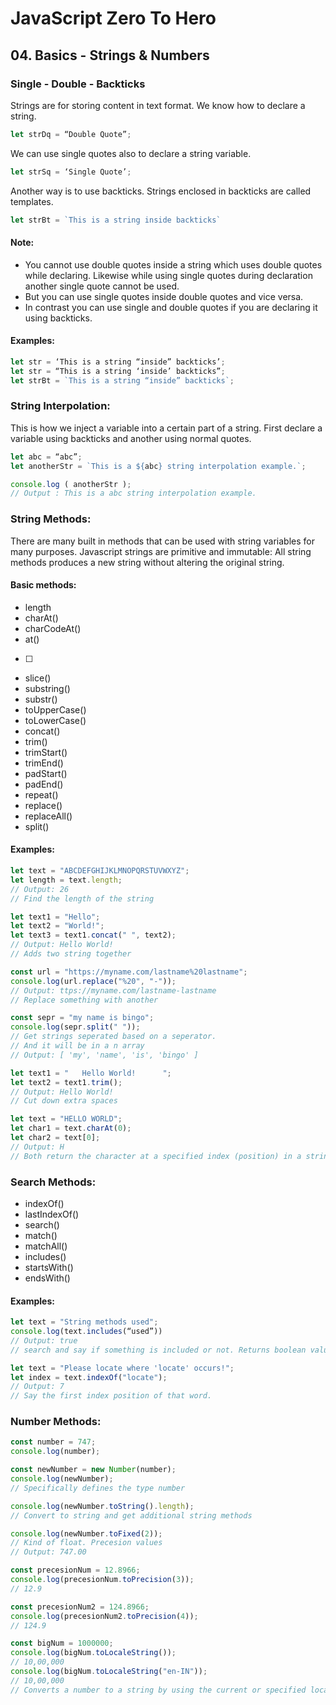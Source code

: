 # JavaScript Zero To Hero

## 04. Basics - Strings & Numbers

### Single - Double - Backticks

Strings are for storing content in text format. We know how to declare a string.

```Javascript
let strDq = “Double Quote”;
```

We can use single quotes also to declare a string variable.

```Javascript
let strSq = ‘Single Quote’;
```

Another way is to use backticks. Strings enclosed in backticks are called templates.

```Javascript
let strBt = `This is a string inside backticks`
```

#### Note:

- You cannot use double quotes inside a string which uses double quotes while declaring. Likewise while using single quotes during declaration another single quote cannot be used.
- But you can use single quotes inside double quotes and vice versa.
- In contrast you can use single and double quotes if you are declaring it using backticks.

#### Examples:

```Javascript
let str = ‘This is a string “inside” backticks’;
let str = “This is a string ‘inside’ backticks”;
let strBt = `This is a string “inside” backticks`;
```

### String Interpolation:

This is how we inject a variable into a certain part of a string.
First declare a variable using backticks and another using normal quotes.

```Javascript
let abc = “abc”;
let anotherStr = `This is a ${abc} string interpolation example.`;

console.log ( anotherStr );
// Output : This is a abc string interpolation example.
```

### String Methods:

There are many built in methods that can be used with string variables for many purposes.
Javascript strings are primitive and immutable: All string methods produces a new string without altering the original string.

#### Basic methods:

- length
- charAt()
- charCodeAt()
- at()
- [ ]
- slice()
- substring()
- substr()
- toUpperCase()
- toLowerCase()
- concat()
- trim()
- trimStart()
- trimEnd()
- padStart()
- padEnd()
- repeat()
- replace()
- replaceAll()
- split()

#### Examples:

```javascript
let text = "ABCDEFGHIJKLMNOPQRSTUVWXYZ";
let length = text.length;
// Output: 26
// Find the length of the string

let text1 = "Hello";
let text2 = "World!";
let text3 = text1.concat(" ", text2);
// Output: Hello World!
// Adds two string together

const url = "https://myname.com/lastname%20lastname";
console.log(url.replace("%20", "-"));
// Output: ttps://myname.com/lastname-lastname
// Replace something with another

const sepr = "my name is bingo";
console.log(sepr.split(" "));
// Get strings seperated based on a seperator.
// And it will be in a n array
// Output: [ 'my', 'name', 'is', 'bingo' ]

let text1 = "  	Hello World!      ";
let text2 = text1.trim();
// Output: Hello World!
// Cut down extra spaces

let text = "HELLO WORLD";
let char1 = text.charAt(0);
let char2 = text[0];
// Output: H
// Both return the character at a specified index (position) in a string.
```

### Search Methods:

- indexOf()
- lastIndexOf()
- search()
- match()
- matchAll()
- includes()
- startsWith()
- endsWith()

#### Examples:

```javascript
let text = "String methods used";
console.log(text.includes(“used”))
// Output: true
// search and say if something is included or not. Returns boolean value.

let text = "Please locate where 'locate' occurs!";
let index = text.indexOf("locate");
// Output: 7
// Say the first index position of that word.
```

### Number Methods:

```javascript
const number = 747;
console.log(number);

const newNumber = new Number(number);
console.log(newNumber);
// Specifically defines the type number

console.log(newNumber.toString().length);
// Convert to string and get additional string methods

console.log(newNumber.toFixed(2));
// Kind of float. Precesion values
// Output: 747.00

const precesionNum = 12.8966;
console.log(precesionNum.toPrecision(3));
// 12.9

const precesionNum2 = 124.8966;
console.log(precesionNum2.toPrecision(4));
// 124.9

const bigNum = 1000000;
console.log(bigNum.toLocaleString());
// 10,00,000
console.log(bigNum.toLocaleString("en-IN"));
// 10,00,000
// Converts a number to a string by using the current or specified locale.
```
